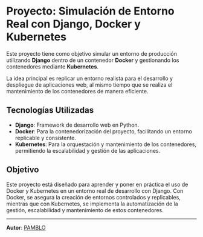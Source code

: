 # Proyecto: Simulación de Entorno Real con Django, Docker y Kubernetes

Este proyecto tiene como objetivo simular un entorno de producción utilizando **Django** dentro de un contenedor **Docker** y gestionando los contenedores mediante **Kubernetes**. 

La idea principal es replicar un entorno realista para el desarrollo y despliegue de aplicaciones web, al mismo tiempo que se realiza el mantenimiento de los contenedores de manera eficiente.

## Tecnologías Utilizadas

- **Django**: Framework de desarrollo web en Python.
- **Docker**: Para la contenedorización del proyecto, facilitando un entorno replicable y consistente.
- **Kubernetes**: Para la orquestación y mantenimiento de los contenedores, permitiendo la escalabilidad y gestión de las aplicaciones.

## Objetivo

Este proyecto está diseñado para aprender y poner en práctica el uso de Docker y Kubernetes en un entorno real de desarrollo con Django. Con Docker, se asegura la creación de entornos controlados y replicables, mientras que con Kubernetes, se implementa la automatización de la gestión, escalabilidad y mantenimiento de estos contenedores.

---

**Autor**: [PAMBLO](https://www.linkedin.com/in/pablo-aixela-martin/)
